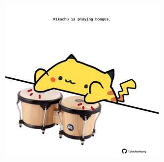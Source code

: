 <!-- built at 28/03/2023, 10:00:58 UTC -->
<p align="center">
  <img width="500" height="500" src="./ReadmeImage.svg">
</p>
